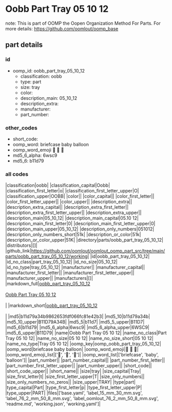 # Oobb Part Tray 05 10 12  

note: This is part of OOMP the Oopen Organization Method For Parts. For more details: https://github.com/oomlout/oomp_base

##  part details





### id
* oomp_id: oobb_part_tray_05_10_12
  * classification: oobb
  * type: part
  * size: tray
  * color: 
  * description_main: 05_10_12
  * description_extra: 
  * manufacturer: 
  * part_number: 

### other_codes
* short_code: 
* oomp_word: briefcase baby balloon
* oomp_word_emoji :briefcase: :baby: :balloon:
* md5_6_alpha: 6wsc9
* md5_6: b11d79

### all codes 
|classification|oobb|
|classification_capital|Oobb|
|classification_first_letter|o|
|classification_first_letter_upper|O|
|classification_upper|OOBB|
|color||
|color_capital||
|color_first_letter||
|color_first_letter_upper||
|color_upper||
|description_extra||
|description_extra_capital||
|description_extra_first_letter||
|description_extra_first_letter_upper||
|description_extra_upper||
|description_main|05_10_12|
|description_main_capital|05.10 12|
|description_main_first_letter|0|
|description_main_first_letter_upper|0|
|description_main_upper|05_10_12|
|description_only_numbers|051012|
|description_only_numbers_short|51k|
|description_or_color|51k|
|description_or_color_upper|51K|
|directory|parts/oobb_part_tray_05_10_12|
|distributors|[]|
|github_link|https://github.com/oomlout/oomlout_oomp_part_src/tree/main/parts/oobb_part_tray_05_10_12/working|
|id|oobb_part_tray_05_10_12|
|id_no_class|part_tray_05_10_12|
|id_no_size|05_10_12|
|id_no_type|tray_05_10_12|
|manufacturer||
|manufacturer_capital||
|manufacturer_first_letter||
|manufacturer_first_letter_upper||
|manufacturer_upper||
|manufacturers|[]|
|markdown_full|[oobb_part_tray_05_10_12](https://github.com/oomlout/oomlout_oomp_part_src/tree/main/parts/oobb_part_tray_05_10_12/working)<br>[](https://github.com/oomlout/oomlout_oomp_part_src/tree/main/parts/oobb_part_tray_05_10_12/working)<br>[Oobb Part Tray 05 10 12](https://github.com/oomlout/oomlout_oomp_part_src/tree/main/parts/oobb_part_tray_05_10_12/working)<br><br>|
|markdown_short|[oobb_part_tray_05_10_12](https://github.com/oomlout/oomlout_oomp_part_src/tree/main/parts/oobb_part_tray_05_10_12/working)<br><br>|
|md5|b11d79a34b9862653fdf066fc81e42b3|
|md5_10|b11d79a34b|
|md5_10_upper|B11D79A34B|
|md5_5|b11d7|
|md5_5_upper|B11D7|
|md5_6|b11d79|
|md5_6_alpha|6wsc9|
|md5_6_alpha_upper|6WSC9|
|md5_6_upper|B11D79|
|name|Oobb Part Tray 05 10 12|
|name_no_class|Part Tray 05 10 12|
|name_no_size|05 10 12|
|name_no_size_short|05 10 12|
|name_no_type|Tray 05 10 12|
|oomp_key|oomp_oobb_part_tray_05_10_12|
|oomp_word|briefcase baby balloon|
|oomp_word_emoji|:briefcase: :baby: :balloon:|
|oomp_word_emoji_list|[':briefcase:', ':baby:', ':balloon:']|
|oomp_word_list|['briefcase', 'baby', 'balloon']|
|part_number||
|part_number_capital||
|part_number_first_letter||
|part_number_first_letter_upper||
|part_number_upper||
|short_code||
|short_code_upper||
|short_name||
|size|tray|
|size_capital|Tray|
|size_first_letter|t|
|size_first_letter_upper|T|
|size_only_numbers||
|size_only_numbers_no_zeros||
|size_upper|TRAY|
|type|part|
|type_capital|Part|
|type_first_letter|p|
|type_first_letter_upper|P|
|type_upper|PART|
|files|['base.yaml', 'label_15_mm_30_mm.svg', 'label_76_2_mm_50_8_mm.svg', 'label_oomlout_76_2_mm_50_8_mm.svg', 'readme.md', 'working.json', 'working.yaml']|
